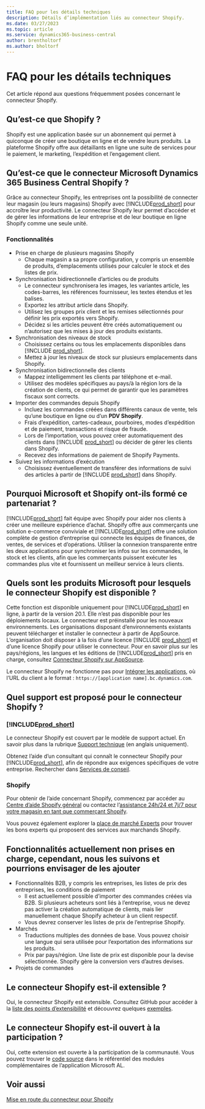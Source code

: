 ```yaml
---
title: FAQ pour les détails techniques
description: Détails d’implémentation liés au connecteur Shopify.
ms.date: 03/27/2023
ms.topic: article
ms.service: dynamics365-business-central
author: brentholtorf
ms.author: bholtorf
---
```


# FAQ pour les détails techniques

Cet article répond aux questions fréquemment posées concernant le connecteur Shopify.

## Qu’est-ce que Shopify ?

Shopify est une application basée sur un abonnement qui permet à quiconque de créer une boutique en ligne et de vendre leurs produits. La plateforme Shopify offre aux détaillants en ligne une suite de services pour le paiement, le marketing, l’expédition et l’engagement client.

## Qu’est-ce que le connecteur Microsoft Dynamics 365 Business Central Shopify ?

Grâce au connecteur Shopify, les entreprises ont la possibilité de connecter leur magasin (ou leurs magasins) Shopify avec [!INCLUDE[prod_short](../includes/prod_short.md)] pour accroître leur productivité. Le connecteur Shopify leur permet d’accéder et de gérer les informations de leur entreprise et de leur boutique en ligne Shopify comme une seule unité.

### Fonctionnalités

- Prise en charge de plusieurs magasins Shopify
  - Chaque magasin a sa propre configuration, y compris un ensemble de produits, d’emplacements utilisés pour calculer le stock et des listes de prix.  
- Synchronisation bidirectionnelle d’articles ou de produits
  - Le connecteur synchronisera les images, les variantes article, les codes-barres, les références fournisseur, les textes étendus et les balises.  
  - Exportez les attribut article dans Shopify.  
  - Utilisez les groupes prix client et les remises sélectionnés pour définir les prix exportés vers Shopify.  
  - Décidez si les articles peuvent être créés automatiquement ou n’autorisez que les mises à jour des produits existants.  
- Synchronisation des niveaux de stock
  - Choisissez certains ou tous les emplacements disponibles dans [!INCLUDE [prod_short](../includes/prod_short.md)].  
  - Mettez à jour les niveaux de stock sur plusieurs emplacements dans Shopify.  
- Synchronisation bidirectionnelle des clients
  - Mappez intelligemment les clients par téléphone et e-mail.  
  - Utilisez des modèles spécifiques au pays/à la région lors de la création de clients, ce qui permet de garantir que les paramètres fiscaux sont corrects.  
- Importer des commandes depuis Shopify
  - Incluez les commandes créées dans différents canaux de vente, tels qu’une boutique en ligne ou d’un **PDV Shopify**.
  - Frais d’expédition, cartes-cadeaux, pourboires, modes d’expédition et de paiement, transactions et risque de fraude.  
  - Lors de l’importation, vous pouvez créer automatiquement des clients dans [!INCLUDE [prod_short](../includes/prod_short.md)] ou décider de gérer les clients dans Shopify.  
  - Recevez des informations de paiement de Shopify Payments.
- Suivez les informations d’exécution
  - Choisissez éventuellement de transférer des informations de suivi des articles à partir de [!INCLUDE [prod_short](../includes/prod_short.md)] dans Shopify.  

## Pourquoi Microsoft et Shopify ont-ils formé ce partenariat ?

[!INCLUDE[prod_short](../includes/prod_long.md)] fait équipe avec Shopify pour aider nos clients à créer une meilleure expérience d’achat. Shopify offre aux commerçants une solution e-commerce conviviale et [!INCLUDE[prod_short](../includes/prod_short.md)] offre une solution complète de gestion d’entreprise qui connecte les équipes de finances, de ventes, de services et d’opérations. Utiliser la connexion transparente entre les deux applications pour synchroniser les infos sur les commandes, le stock et les clients, afin que les commerçants puissent exécuter les commandes plus vite et fournissent un meilleur service à leurs clients.

## Quels sont les produits Microsoft pour lesquels le connecteur Shopify est disponible ?

Cette fonction est disponible uniquement pour [!INCLUDE[prod_short](../includes/prod_short.md)] en ligne, à partir de la version 20.1. Elle n’est pas disponible pour les déploiements locaux. Le connecteur est préinstallé pour les nouveaux environnements. Les organisations disposant d’environnements existants peuvent télécharger et installer le connecteur à partir de AppSource. L’organisation doit disposer à la fois d’une licence [!INCLUDE [prod_short](../includes/prod_short.md)] et d’une licence Shopify pour utiliser le connecteur. Pour en savoir plus sur les pays/régions, les langues et les éditions de [!INCLUDE[prod_short](../includes/prod_short.md)] pris en charge, consultez [Connecteur Shopify sur AppSource](https://go.microsoft.com/fwlink/?linkid=2196238).

Le connecteur Shopify ne fonctionne pas pour [Intégrer les applications](/dynamics365/business-central/dev-itpro/deployment/embed-app-overview), où l’URL du client a le format : `https://[application name].bc.dynamics.com`.

## Quel support est proposé pour le connecteur Shopify ?

### [!INCLUDE[prod_short](../includes/prod_short.md)]

Le connecteur Shopify est couvert par le modèle de support actuel. En savoir plus dans la rubrique [Support technique](/dynamics365/business-central/dev-itpro/administration//manage-technical-support) (en anglais uniquement).

Obtenez l’aide d’un consultant qui connaît le connecteur Shopify pour [!INCLUDE[prod_short](../includes/prod_short.md)], afin de répondre aux exigences spécifiques de votre entreprise. Rechercher dans [Services de conseil](https://aka.ms/BCShopifyConsultant).

### Shopify

Pour obtenir de l’aide concernant Shopify, commencez par accéder au [Centre d’aide Shopify général](https://help.shopify.com/) ou contactez l’[assistance 24h/24 et 7j/7 pour votre magasin en tant que commerçant Shopify](https://help.shopify.com/questions#/).

Vous pouvez également explorer la [place de marché Experts](https://experts.shopify.com/) pour trouver les bons experts qui proposent des services aux marchands Shopify.

## Fonctionnalités actuellement non prises en charge, cependant, nous les suivons et pourrions envisager de les ajouter

- Fonctionnalités B2B, y compris les entreprises, les listes de prix des entreprises, les conditions de paiement
  - Il est actuellement possible d’importer des commandes créées via B2B. Si plusieurs acheteurs sont liés à l’entreprise, vous ne devez pas activer la création automatique de clients, mais lier manuellement chaque Shopify acheteur à un client respectif.
  - Vous devrez conserver les listes de prix de l’entreprise Shopify.
- Marchés
  - Traductions multiples des données de base. Vous pouvez choisir une langue qui sera utilisée pour l’exportation des informations sur les produits.
  - Prix par pays/région. Une liste de prix est disponible pour la devise sélectionnée. Shopify gère la conversion vers d’autres devises.
- Projets de commandes

## Le connecteur Shopify est-il extensible ?

Oui, le connecteur Shopify est extensible. Consultez GitHub pour accéder à la [liste des points d’extensibilité](https://github.com/microsoft/ALAppExtensions/tree/main/Apps/W1/Shopify) et découvrez quelques [exemples](https://github.com/microsoft/ALAppExtensions/blob/main/Apps/W1/Shopify/extensibility_examples.md).

## Le connecteur Shopify est-il ouvert à la participation ?

Oui, cette extension est ouverte à la participation de la communauté. Vous pouvez trouver le [code source](https://github.com/microsoft/ALAppExtensions/tree/main/Apps/W1/Shopify) dans le référentiel des modules complémentaires de l’application Microsoft AL.

## Voir aussi

[Mise en route du connecteur pour Shopify](get-started.md)  
